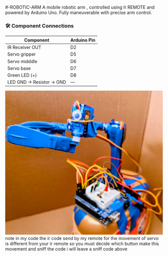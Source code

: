 #-ROBOTIC-ARM
A mobile robotic arm , controlled using Ir REMOTE and powered by Arduino Uno. Fully maneuverable with precise arm control.
### 🛠️ Component Connections

| Component               | Arduino Pin        |
|------------------------|--------------------|
| IR Receiver OUT         | D2                 |
| Servo gripper           | D5                |
| Servo midddle           | D6                  |
| Servo base               | D7               |
| Green LED (+)           | D8                 |
| LED GND → Resistor → GND | —                 |

![Robotic Arm Image](https://raw.githubusercontent.com/abdulhaadicoder/MOBILE-ROBOTIC-ARM/88368a38bb21d4b19ae60e53b3c1f7602c5e91f5/WhatsApp%20Image%202025-06-05%20at%2011.38.23_369f75e7.jpg)
note in my code the ir code send by my remote  for the movement of servo is different from your ir remote so you must decide which button make this movement and  sniff the code i will leave a sniff code above 
